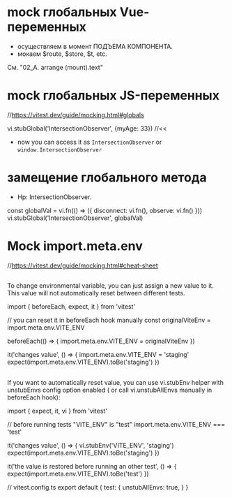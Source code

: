 # mock глобальных Vue-переменных
- осуществляем в момент ПОДЪЕМА КОМПОНЕНТА.
- мокаем $route, $store, $t, etc.

См. "02_A. arrange (mount).text"





# mock глобальных JS-переменных
//https://vitest.dev/guide/mocking.html#globals

vi.stubGlobal('IntersectionObserver', {myAge: 33})     //<<

- now you can access it as `IntersectionObserver` or `window.IntersectionObserver`




# замещение глобального метода
- Нр: IntersectionObserver.

const globalVal = vi.fn(() => ({
  disconnect: vi.fn(),
  observe: vi.fn()
}))
vi.stubGlobal('IntersectionObserver', globalVal)




# Mock import.meta.env
//https://vitest.dev/guide/mocking.html#cheat-sheet

##
To change environmental variable, you can just assign a new value to it. 
This value will not automatically reset between different tests.

import { beforeEach, expect, it } from 'vitest'

// you can reset it in beforeEach hook manually
const originalViteEnv = import.meta.env.VITE_ENV

beforeEach(() => {
  import.meta.env.VITE_ENV = originalViteEnv
})

it('changes value', () => {
  import.meta.env.VITE_ENV = 'staging'
  expect(import.meta.env.VITE_ENV).toBe('staging')
})


##
If you want to automatically reset value, 
you can use vi.stubEnv helper with unstubEnvs config option enabled (
or call vi.unstubAllEnvs manually in beforeEach hook):

import { expect, it, vi } from 'vitest'

// before running tests "VITE_ENV" is "test"
import.meta.env.VITE_ENV === 'test'

it('changes value', () => {
  vi.stubEnv('VITE_ENV', 'staging')
  expect(import.meta.env.VITE_ENV).toBe('staging')
})

it('the value is restored before running an other test', () => {
  expect(import.meta.env.VITE_ENV).toBe('test')
})



// vitest.config.ts
export default {
  test: {
    unstubAllEnvs: true,
  }
}